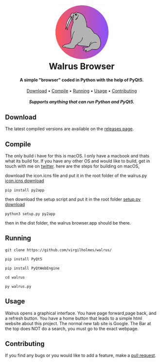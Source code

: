 <h1 align="center">
  <br>
  <img src="./logo.png" width="35%" height="35%"alt="Walrus Browser Logo.">
  <br>
  <b>Walrus Browser</b>
  <br>
</h1>

<h4 align="center">A simple "browser" coded in Python with the help of PyQt5.</h4>

<p align="center">
  <a href="#download">Download</a> •
  <a href="#compile">Compile</a> •
  <a href="#running">Running</a> •
  <a href="#usage">Usage</a> •
  <a href="#contributing">Contributing</a>
</p>



<h4 align="center"><i>Supports anything that can run Python and PyQt5.</i></h4>



## Download

The latest compiled versions are available on the [releases page](https://github.com/virgilholmes/walrus/releases/).

## Compile

The only build i have for this is macOS. I only have a macbook and thats what its build for. If you have any other OS and would like to build, get in touch with me on <a href="https://twitter.com/virgilholmes404/">twitter</a>.
here are the steps for building on macOS,

download the icon.icns file and put it in the root folder of the walrus.py
<a href="https://download.mrsn0ww0lf.repl.co/walrus/mac/icon.incs" download>icon.icns download</a>
```
pip install py2app
```
then download the setup script and put it in the root folder 
<a href="https://download.mrsn0ww0lf.repl.co/walrus/mac/setup.py" download>setup.py download</a>
```
python3 setup.py py2app
```
then in the dist folder, the walrus browser.app should be there.
## Running 
```
git clone https://github.com/virgilholmes/walrus/
```

```
pip install PyQt5
```
```
pip install PyQtWebEngine
```
```
cd walrus
```
```
py walrus.py
```
## Usage

Walrus opens a graphical interface. You have page forward,page back, and a refresh button. You have a home button that leads to a simple html website about this project. The normal new tab site is Google. The Bar at the top does NOT do a search, you must go to the exact webpage.



## Contributing

If you find any bugs or you would like to add a feature, make a [pull request](https://github.com/virgilholmes/walrus/pulls).
